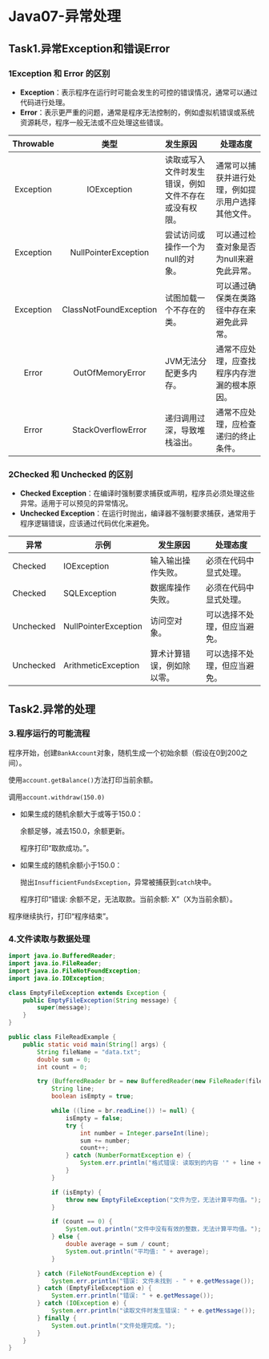 # Java07-异常处理

## **Task1.异常Exception和错误Error**

### 1Exception 和 Error 的区别

- **Exception**：表示程序在运行时可能会发生的可控的错误情况，通常可以通过代码进行处理。
- **Error**：表示更严重的问题，通常是程序无法控制的，例如虚拟机错误或系统资源耗尽，程序一般无法或不应处理这些错误。

| Throwable |          类型          | 发生原因                                             | 处理态度                                           |
| :-------: | :--------------------: | :--------------------------------------------------- | -------------------------------------------------- |
| Exception |      IOException       | 读取或写入文件时发生错误，例如文件不存在或没有权限。 | 通常可以捕获并进行处理，例如提示用户选择其他文件。 |
| Exception |  NullPointerException  | 尝试访问或操作一个为null的对象。                     | 可以通过检查对象是否为null来避免此异常。           |
| Exception | ClassNotFoundException | 试图加载一个不存在的类。                             | 可以通过确保类在类路径中存在来避免此异常。         |
|   Error   |    OutOfMemoryError    | JVM无法分配更多内存。                                | 通常不应处理，应查找程序内存泄漏的根本原因。       |
|   Error   |   StackOverflowError   | 递归调用过深，导致堆栈溢出。                         | 通常不应处理，应检查递归的终止条件。               |

### 2Checked 和 Unchecked 的区别

- **Checked Exception**：在编译时强制要求捕获或声明，程序员必须处理这些异常。适用于可以预见的异常情况。
- **Unchecked Exception**：在运行时抛出，编译器不强制要求捕获，通常用于程序逻辑错误，应该通过代码优化来避免。

| 异常      | 示例                 | 发生原因                   | 处理态度                     |
| --------- | -------------------- | -------------------------- | ---------------------------- |
| Checked   | IOException          | 输入输出操作失败。         | 必须在代码中显式处理。       |
| Checked   | SQLException         | 数据库操作失败。           | 必须在代码中显式处理。       |
| Unchecked | NullPointerException | 访问空对象。               | 可以选择不处理，但应当避免。 |
| Unchecked | ArithmeticException  | 算术计算错误，例如除以零。 | 可以选择不处理，但应当避免。 |

## **Task2.异常的处理**

### 3.程序运行的可能流程

程序开始，创建`BankAccount`对象，随机生成一个初始余额（假设在0到200之间）。

使用`account.getBalance()`方法打印当前余额。

调用`account.withdraw(150.0)`

- 如果生成的随机余额大于或等于150.0：

  余额足够，减去150.0，余额更新。

  程序打印“取款成功。”。

- 如果生成的随机余额小于150.0：

  抛出`InsufficientFundsException`，异常被捕获到`catch`块中。

  程序打印“错误: 余额不足，无法取款。当前余额: X”（X为当前余额）。

程序继续执行，打印“程序结束”。

### 4.文件读取与数据处理

```java
import java.io.BufferedReader;
import java.io.FileReader;
import java.io.FileNotFoundException;
import java.io.IOException;

class EmptyFileException extends Exception {
    public EmptyFileException(String message) {
        super(message);
    }
}

public class FileReadExample {
    public static void main(String[] args) {
        String fileName = "data.txt";
        double sum = 0;
        int count = 0;

        try (BufferedReader br = new BufferedReader(new FileReader(fileName))) {
            String line;
            boolean isEmpty = true;

            while ((line = br.readLine()) != null) {
                isEmpty = false;
                try {
                    int number = Integer.parseInt(line);
                    sum += number;
                    count++;
                } catch (NumberFormatException e) {
                    System.err.println("格式错误: 读取到的内容 '" + line + "' 不是有效的整数。");
                }
            }

            if (isEmpty) {
                throw new EmptyFileException("文件为空，无法计算平均值。");
            }

            if (count == 0) {
                System.out.println("文件中没有有效的整数，无法计算平均值。");
            } else {
                double average = sum / count;
                System.out.println("平均值: " + average);
            }

        } catch (FileNotFoundException e) {
            System.err.println("错误: 文件未找到 - " + e.getMessage());
        } catch (EmptyFileException e) {
            System.err.println("错误: " + e.getMessage());
        } catch (IOException e) {
            System.err.println("读取文件时发生错误: " + e.getMessage());
        } finally {
            System.out.println("文件处理完成。");
        }
    }
}

```

